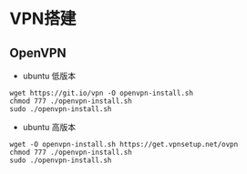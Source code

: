 # VPN搭建

<DocsAD/>

## OpenVPN

* ubuntu 低版本

```shell
wget https://git.io/vpn -O openvpn-install.sh
chmod 777 ./openvpn-install.sh
sudo ./openvpn-install.sh
```

* ubuntu 高版本

```shell
wget -O openvpn-install.sh https://get.vpnsetup.net/ovpn
chmod 777 ./openvpn-install.sh
sudo ./openvpn-install.sh
```